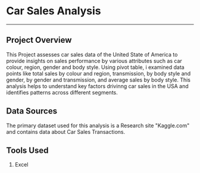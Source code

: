 # Car Sales Analysis
---
## Project Overview

This Project assesses car sales data of the United State of America to provide insights on sales performance by various attributes such as car colour, region, gender and body style. Using pivot table, i examined data points like total sales by colour and region, transmission, by body style and gender, by gender and transmission, and average sales by body style. This analysis helps to understand key factors drivinng car sales in the USA and identifies patterns across different segments.

## Data Sources

The primary dataset used for this analysis is a Research site "Kaggle.com" and contains data about Car Sales Transactions.

## Tools Used

1. Excel

  
